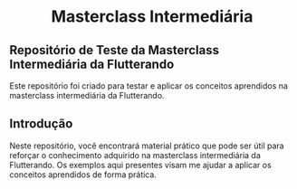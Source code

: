 # <p align="center">Masterclass Intermediária</p>

## Repositório de Teste da Masterclass Intermediária da Flutterando

Este repositório foi criado para testar e aplicar os conceitos aprendidos na masterclass intermediária da Flutterando. 

## Introdução

Neste repositório, você encontrará material prático que pode ser útil para reforçar o conhecimento adquirido na masterclass intermediária da Flutterando. Os exemplos aqui presentes visam me ajudar a aplicar os conceitos aprendidos de forma prática.
